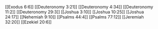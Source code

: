 [[Exodus 6:6]]
[[Deuteronomy 3:21]]
[[Deuteronomy 4:34]]
[[Deuteronomy 11:2]]
[[Deuteronomy 29:3]]
[[Joshua 3:10]]
[[Joshua 10:25]]
[[Joshua 24:17]]
[[Nehemiah 9:10]]
[[Psalms 44:4]]
[[Psalms 77:12]]
[[Jeremiah 32:20]]
[[Ezekiel 20:6]]
